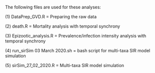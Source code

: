 The following files are used for these analyses:

(1) DataPrep_GVD.R = Preparing the raw data

(2) death.R = Mortality analysis with temporal synchrony

(3) Epizootic_analysis.R = Prevalence/infection intensity analysis with temporal synchrony

(4) run_sirSim 03 March 2020.sh = bash script for multi-taxa SIR model simulation

(5) sirSim_27_02_2020.R = Multi-taxa SIR model simulation
